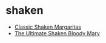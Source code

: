 # shaken

 * [Classic Shaken Margaritas](../../index/c/classic-shaken-margaritas-201228.json)
 * [The Ultimate Shaken Bloody Mary](../../index/t/the-ultimate-shaken-bloody-mary.json)
